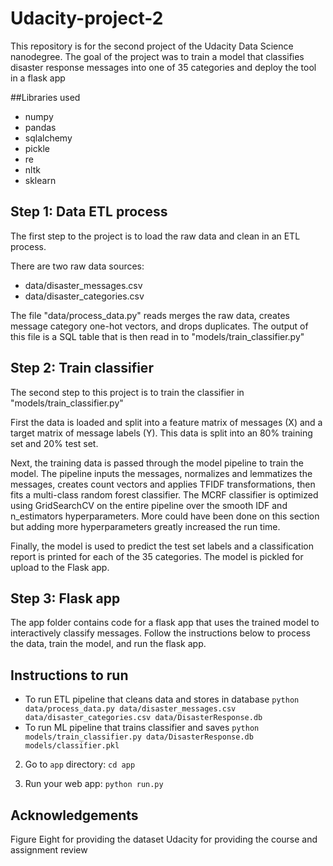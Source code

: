 # Udacity-project-2

This repository is for the second project of the Udacity Data Science nanodegree.
The goal of the project was to train a model that classifies disaster response
messages into one of 35 categories and deploy the tool in a flask app

##Libraries used
* numpy
* pandas
* sqlalchemy
* pickle
* re
* nltk
* sklearn

## Step 1: Data ETL process
The first step to the project is to load the raw data and clean in an ETL process.

There are two raw data sources:
* data/disaster_messages.csv
* data/disaster_categories.csv

The file "data/process_data.py" reads merges the raw data, creates message category
one-hot vectors, and drops duplicates. The output of this file is a SQL table
that is then read in to "models/train_classifier.py"

## Step 2: Train classifier
The second step to this project is to train the classifier in "models/train_classifier.py"

First the data is loaded and split into a feature matrix of messages (X) and
a target matrix of message labels (Y). This data is split into an 80% training set
and 20% test set.

Next, the training data is passed through the model pipeline to train the model.
The pipeline inputs the messages, normalizes and lemmatizes the messages,
creates count vectors and applies TFIDF transformations, then fits a  multi-class
random forest classifier. The MCRF classifier is optimized using GridSearchCV
on the entire pipeline over the smooth IDF and n_estimators hyperparameters. More
could have been done on this section but adding more hyperparameters greatly
increased the run time.

Finally, the model is used to predict the test set labels and a classification
report is printed for each of the 35 categories. The model is pickled for upload
to the Flask app.

## Step 3: Flask app
The app folder contains code for a flask app that uses the trained model to
interactively classify messages. Follow the instructions below to process the data,
train the model, and run the flask app.


## Instructions to run
- To run ETL pipeline that cleans data and stores in database
    `python data/process_data.py data/disaster_messages.csv data/disaster_categories.csv data/DisasterResponse.db`
- To run ML pipeline that trains classifier and saves
    `python models/train_classifier.py data/DisasterResponse.db models/classifier.pkl`

2. Go to `app` directory: `cd app`

3. Run your web app: `python run.py`


## Acknowledgements
Figure Eight for providing the dataset
Udacity for providing the course and assignment review
